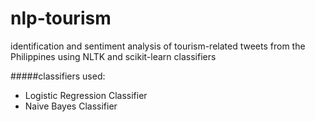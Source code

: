 nlp-tourism
===========
identification and sentiment analysis of tourism-related tweets from the Philippines using NLTK and scikit-learn classifiers 

#####classifiers used:

- Logistic Regression Classifier
- Naive Bayes Classifier